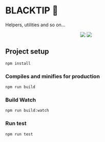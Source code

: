 # BLACKTIP :shark:

Helpers, utilities and so on...

<p align="center">
    <a href="https://circleci.com/gh/elbuild/blacktip"><img src="https://img.shields.io/circleci/project/github/elbuild/blacktip.svg?style=flat-square" /><a>
    <a href="https://codecov.io/gh/elbuild/blacktip"><img src="https://img.shields.io/codecov/c/github/elbuild/blacktip.svg?style=flat-square" /></a>
</p>

## Project setup
```
npm install
```

### Compiles and minifies for production
```
npm run build
```

### Build Watch
```
npm run build:watch
```

### Run test
```
npm run test
```